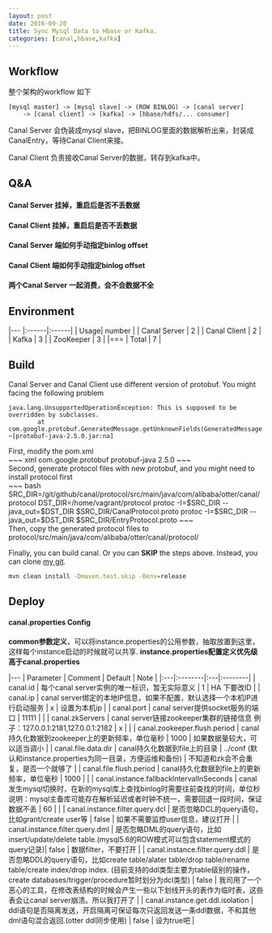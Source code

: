 ```yaml
---
layout: post
date: 2016-09-20
title: Sync Mysql Data to Hbase or Kafka.
categories: [canal,hbase,kafka]
---
```


## Workflow
整个架构的workflow 如下

~~~ shell
[mysql master] -> [mysql slave] -> (ROW BINLOG) -> [canal server]
    -> [canal client] -> [kafka] -> [hbase/hdfs/... consumer]
~~~

Canal Server 会伪装成mysql slave，把BINLOG里面的数据解析出来，封装成CanalEntry，等待Canal Client来接。

Canal Client 负责接收Canal Server的数据，转存到kafka中。

## Q&A

#### Canal Server 挂掉，重启后是否不丢数据

#### Canal Client 挂掉，重启后是否不丢数据

#### Canal Server 端如何手动指定binlog offset

#### Canal Client 端如何手动指定binlog offset

#### 两个Canal Server 一起消费，会不会数据不全

## Environment

|---
|:------|:------|
| Usage| number |
| Canal Server | 2 |
| Canal Client | 2 |
| Kafka | 3 |
| ZooKeeper | 3 |
|===
| Total | 7 |

## Build

<div> Canal Server and Canal Client use different version of protobuf. You might facing the following problem </div>

~~~ shell
java.lang.UnsupportedOperationException: This is supposed to be overridden by subclasses.
        at com.google.protobuf.GeneratedMessage.getUnknownFields(GeneratedMessage.java:180) ~[protobuf-java-2.5.0.jar:na]
~~~

<div> First, modify the pom.xml </div>
~~~ xml
<dependency>
    <groupId>com.google.protobuf</groupId>
    <artifactId>protobuf-java</artifactId>
    <version>2.5.0</version>
</dependency>
~~~

<div> Second, generate protocol files with new protobuf, and you might need to install protocol first </div>
~~~ bash
SRC_DIR=/git/github/canal/protocol/src/main/java/com/alibaba/otter/canal/protocol
DST_DIR=/home/vagrant/protocol
protoc -I=$SRC_DIR --java_out=$DST_DIR $SRC_DIR/CanalProtocol.proto
protoc -I=$SRC_DIR --java_out=$DST_DIR $SRC_DIR/EntryProtocol.proto
~~~

<div>
Then, copy the generated protocol files to protocol/src/main/java/com/alibaba/otter/canal/protocol/
</div>

Finally, you can build canal. Or you can **SKIP** the steps above. Instead, you can clone [my git](https://github.com/chaopengio/canal).

~~~ bash
mvn clean install -Dmaven.test.skip -Denv=release
~~~

## Deploy

#### canal.properties Config

**common参数定义**，可以将instance.properties的公用参数，抽取放置到这里，这样每个instance启动的时候就可以共享. **instance.properties配置定义优先级高于canal.properties**

|---
| Parameter | Comment | Default | Note |
|:---|:--------|:---|:--------|
| canal.id | 每个canal server实例的唯一标识，暂无实际意义 | 1 | HA 下要改ID |
| canal.ip | canal server绑定的本地IP信息，如果不配置，默认选择一个本机IP进行启动服务 | x | 设置为本机ip |
| canal.port | canal server提供socket服务的端口 | 11111 | |
| canal.zkServers | canal server链接zookeeper集群的链接信息
例子：127.0.0.1:2181,127.0.0.1:2182 | x | |
| canal.zookeeper.flush.period | canal持久化数据到zookeeper上的更新频率，单位毫秒 | 1000 | 如果数据量较大，可以适当调小 |
| canal.file.data.dir | canal持久化数据到file上的目录 | ../conf (默认和instance.properties为同一目录，方便运维和备份) | 不知道和zk会不会重复，是否一个就够了 |
| canal.file.flush.period | canal持久化数据到file上的更新频率，单位毫秒 | 1000 | |
| canal.instance.fallbackIntervalInSeconds | canal发生mysql切换时，在新的mysql库上查找binlog时需要往前查找的时间，单位秒
说明：mysql主备库可能存在解析延迟或者时钟不统一，需要回退一段时间，保证数据不丢 | 60 | |
| canal.instance.filter.query.dcl	| 是否忽略DCL的query语句，比如grant/create user等 | false | 如果不需要监控user信息，建议打开 |
| canal.instance.filter.query.dml | 是否忽略DML的query语句，比如insert/update/delete table.(mysql5.6的ROW模式可以包含statement模式的query记录)| false | 数据filter，不要打开 |
| canal.instance.filter.query.ddl | 是否忽略DDL的query语句，比如create table/alater table/drop table/rename table/create index/drop index. (目前支持的ddl类型主要为table级别的操作，create databases/trigger/procedure暂时划分为dcl类型) | false | 我司用了一个恶心的工具，在修改表结构的时候会产生一些以下划线开头的表作为临时表，这些表会让canal server崩溃。所以我打开了 |
| canal.instance.get.ddl.isolation | ddl语句是否隔离发送，开启隔离可保证每次只返回发送一条ddl数据，不和其他dml语句混合返回.(otter ddl同步使用) | false | 设为true吧 |
